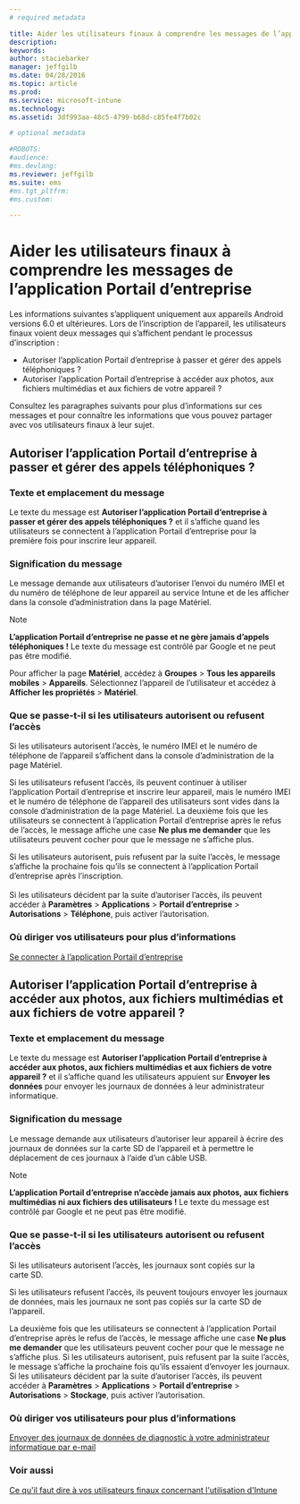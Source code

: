 ```yaml
---
# required metadata

title: Aider les utilisateurs finaux à comprendre les messages de l’application Portail d’entreprise | Microsoft Intune
description:
keywords:
author: staciebarker
manager: jeffgilb
ms.date: 04/28/2016
ms.topic: article
ms.prod:
ms.service: microsoft-intune
ms.technology:
ms.assetid: 3df993aa-48c5-4799-b68d-c85fe4f7b02c

# optional metadata

#ROBOTS:
#audience:
#ms.devlang:
ms.reviewer: jeffgilb
ms.suite: ems
#ms.tgt_pltfrm:
#ms.custom:

---
```


# Aider les utilisateurs finaux à comprendre les messages de l’application Portail d’entreprise

Les informations suivantes s’appliquent uniquement aux appareils Android versions 6.0 et ultérieures. Lors de l’inscription de l’appareil, les utilisateurs finaux voient deux messages qui s’affichent pendant le processus d’inscription :

- Autoriser l’application Portail d’entreprise à passer et gérer des appels téléphoniques ?
- Autoriser l’application Portail d’entreprise à accéder aux photos, aux fichiers multimédias et aux fichiers de votre appareil ?

Consultez les paragraphes suivants pour plus d’informations sur ces messages et pour connaître les informations que vous pouvez partager avec vos utilisateurs finaux à leur sujet.

## Autoriser l’application Portail d’entreprise à passer et gérer des appels téléphoniques ?

### Texte et emplacement du message
Le texte du message est **Autoriser l’application Portail d’entreprise à passer et gérer des appels téléphoniques ?** et il s’affiche quand les utilisateurs se connectent à l’application Portail d’entreprise pour la première fois pour inscrire leur appareil.

### Signification du message
Le message demande aux utilisateurs d’autoriser l’envoi du numéro IMEI et du numéro de téléphone de leur appareil au service Intune et de les afficher dans la console d’administration dans la page Matériel.

> [!NOTE]
> **L’application Portail d’entreprise ne passe et ne gère jamais d’appels téléphoniques !** Le texte du message est contrôlé par Google et ne peut pas être modifié.

Pour afficher la page **Matériel**, accédez à **Groupes** > **Tous les appareils mobiles** > **Appareils**. Sélectionnez l’appareil de l’utilisateur et accédez à **Afficher les propriétés** > **Matériel**.

### Que se passe-t-il si les utilisateurs autorisent ou refusent l’accès
Si les utilisateurs autorisent l’accès, le numéro IMEI et le numéro de téléphone de l’appareil s’affichent dans la console d’administration de la page Matériel.

Si les utilisateurs refusent l’accès, ils peuvent continuer à utiliser l’application Portail d’entreprise et inscrire leur appareil, mais le numéro IMEI et le numéro de téléphone de l’appareil des utilisateurs sont vides dans la console d’administration de la page Matériel. La deuxième fois que les utilisateurs se connectent à l’application Portail d’entreprise après le refus de l’accès, le message affiche une case **Ne plus me demander** que les utilisateurs peuvent cocher pour que le message ne s’affiche plus.

Si les utilisateurs autorisent, puis refusent par la suite l’accès, le message s’affiche la prochaine fois qu’ils se connectent à l’application Portail d’entreprise après l’inscription.</br></br>Si les utilisateurs décident par la suite d’autoriser l’accès, ils peuvent accéder à **Paramètres** > **Applications** > **Portail d’entreprise** > **Autorisations** > **Téléphone**, puis activer l’autorisation.

### Où diriger vos utilisateurs pour plus d’informations
[Se connecter à l’application Portail d’entreprise](/Intune/EndUser/sign-in-to-the-company-portal-app-android)

## Autoriser l’application Portail d’entreprise à accéder aux photos, aux fichiers multimédias et aux fichiers de votre appareil ?

### Texte et emplacement du message
Le texte du message est **Autoriser l’application Portail d’entreprise à accéder aux photos, aux fichiers multimédias et aux fichiers de votre appareil ?** et il s’affiche quand les utilisateurs appuient sur **Envoyer les données** pour envoyer les journaux de données à leur administrateur informatique.

### Signification du message
Le message demande aux utilisateurs d’autoriser leur appareil à écrire des journaux de données sur la carte SD de l’appareil et à permettre le déplacement de ces journaux à l’aide d’un câble USB.   

> [!NOTE]
> **L’application Portail d’entreprise n’accède jamais aux photos, aux fichiers multimédias ni aux fichiers des utilisateurs !** Le texte du message est contrôlé par Google et ne peut pas être modifié.

### Que se passe-t-il si les utilisateurs autorisent ou refusent l’accès
Si les utilisateurs autorisent l’accès, les journaux sont copiés sur la carte SD.

Si les utilisateurs refusent l’accès, ils peuvent toujours envoyer les journaux de données, mais les journaux ne sont pas copiés sur la carte SD de l’appareil.

La deuxième fois que les utilisateurs se connectent à l’application Portail d’entreprise après le refus de l’accès, le message affiche une case **Ne plus me demander** que les utilisateurs peuvent cocher pour que le message ne s’affiche plus. Si les utilisateurs autorisent, puis refusent par la suite l’accès, le message s’affiche la prochaine fois qu’ils essaient d’envoyer les journaux. Si les utilisateurs décident par la suite d’autoriser l’accès, ils peuvent accéder à **Paramètres** > **Applications** > **Portail d’entreprise** > **Autorisations** > **Stockage**, puis activer l’autorisation.

### Où diriger vos utilisateurs pour plus d’informations
[Envoyer des journaux de données de diagnostic à votre administrateur informatique par e-mail](/Intune/EndUser/send-diagnostic-data-logs-to-your-it-administrator-using-email-android)


### Voir aussi
[Ce qu'il faut dire à vos utilisateurs finaux concernant l'utilisation d'Intune](/intune/deploy-use/what-to-tell-your-end-users-about-using-microsoft-intune.md)


<!--HONumber=May16_HO1-->


